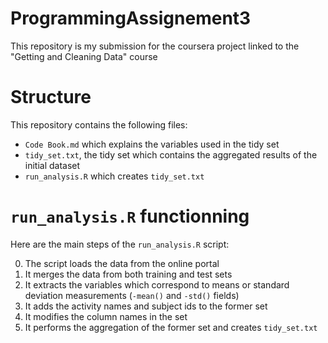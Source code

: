 # ProgrammingAssignement3

This repository is my submission for the coursera project linked to the "Getting and Cleaning Data" course

# Structure

This repository contains the following files:

- `Code Book.md` which explains the variables used in the tidy set
- `tidy_set.txt`, the tidy set which contains the aggregated results of the initial dataset
- `run_analysis.R` which creates `tidy_set.txt`

# `run_analysis.R` functionning

Here are the main steps of the `run_analysis.R` script:

0. The script loads the data from the online portal
1. It merges the data from both training and test sets
2. It extracts the variables which correspond to means or standard deviation measurements (`-mean()` and `-std()` fields)
3. It adds the activity names and subject ids to the former set
4. It modifies the column names in the set
5. It performs the aggregation of the former set and creates `tidy_set.txt`
